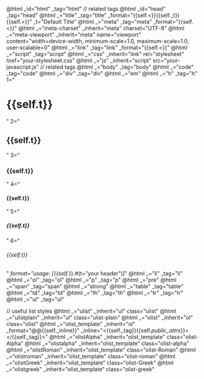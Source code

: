 @html _id="html" _tag="html"
// <head> related tags
@html _id="head" _tag="head"
@html _="title" _tag="title" _format="{{self.<}}{{self._t}}{{self.>}}" _t="Default Title"
@html _="meta" _tag="meta" _format="{{self.<}}"
@html _="meta-charset" _inherit="meta" charset="UTF-8"
@html _="meta-viewport" _inherit="meta" name="viewport" content="width=device-width, minimum-scale=1.0, maximum-scale=1.0, user-scalable=0"
@html _="link" _tag="link" _format="{{self.<}}"
@html _="script" _tag="script"
@html _="css" _inherit="link" rel="stylesheet" href="your-stylesheet.css"
@html _="js" _inherit="script" src="your-javascript.js"
// <body> related tags
@html _="body" _tag="body"
@html _="code" _tag="code"
@html _="div" _tag="div"
@html _="em"
@html _="h" _tag="h" 1="<h1>{{self.t}}</h1>" 2="<h2>{{self.t}}</h2>" 3="<h3>{{self.t}}</h3>" 4="<h4>{{self.t}}</h4>" 5="<h5>{{self.t}}</h5>" 6="<h6>{{self.t}}</h6>" _format="usage: [{{self._}}.#(t=\"your header\")]"
@html _="li" _tag="li"
@html _="ol" _tag="ol"
@html _="p" _tag="p"
@html _="pre"
@html _="span" _tag="span"
@html _="strong"
@html _="table" _tag="table"
@html _="td" _tag="td"
@html _="th" _tag="th"
@html _="tr" _tag="tr"
@html _="ul" _tag="ul"

// useful list styles
@html _="ulist" _inherit="ul" class="ulist"
@html _="ulistplain" _inherit="ul" class="ulist-plain"
@html _="olist" _inherit="ol" class="olist"
@html _="olist_template" _inherit="ol"  _format="@@{{self._inline}}" _inline="<{{self._tag}}{{self._public_attrs_}}></{{self._tag}}>"
@html _="olistAlpha" _inherit="olist_template" class="olist-Alpha"
@html _="olistalpha" _inherit="olist_template" class="olist-alpha"
@html _="olistRoman" _inherit="olist_template" class="olist-Roman"
@html _="olistroman" _inherit="olist_template" class="olist-roman"
@html _="olistGreek" _inherit="olist_template" class="olist-Greek"
@html _="olistgreek" _inherit="olist_template" class="olist-greek"

